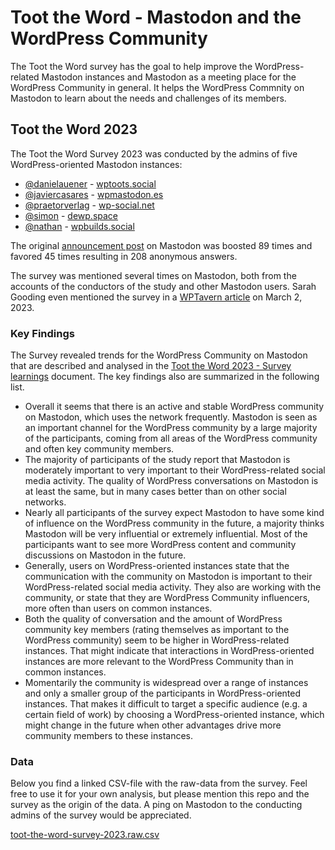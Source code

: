 # Toot the Word - Mastodon and the WordPress Community 
The Toot the Word survey has the goal to help improve the WordPress-related Mastodon instances and Mastodon as a meeting place for the WordPress Community in general. It helps the WordPress Commnity on Mastodon to learn about the needs and challenges of its members.

## Toot the Word 2023
The Toot the Word Survey 2023 was conducted by the admins of five WordPress-oriented Mastodon instances:

* [@danielauener](https://wptoots.social/@danielauener) - [wptoots.social](https://wptoots.social)
* [@javiercasares](https://wpmastodon.es/@javiercasares) - [wpmastodon.es](https://wpmastodon.es)
* [@praetorverlag](https://wp-social.net/@praetorverlag) - [wp-social.net](https://wp-social.net)
* [@simon](https://dewp.space/@simon) - [dewp.space](https://dewp.space)
* [@nathan](https://wpbuilds.social/@nathan) - [wpbuilds.social](https://wpbuilds.social)

The original [announcement post](https://wptoots.social/@danielauener/109920626133274753) on Mastodon was boosted 89 times and favored 45 times resulting in 208 anonymous answers. 

The survey was mentioned several times on Mastodon, both from the accounts of the conductors of the study and other Mastodon users. Sarah Gooding even mentioned the survey in a [WPTavern article](https://wptavern.com/wordpress-community-on-mastodon-launches-toot-the-word-survey) on March 2, 2023.

### Key Findings

The Survey revealed trends for the WordPress Community on Mastodon that are described and analysed in the [Toot the Word 2023 - Survey learnings](https://github.com/danielauener/toot-the-word/raw/main/Toot%20the%20Word%202023%20-%20Survey%20learnings.pdf) document. The key findings also are summarized in the following list.

* Overall it seems that there is an active and stable WordPress community on Mastodon, which uses the network frequently. Mastodon is seen as an important channel for the WordPress community by a large majority of the participants, coming from all areas of the WordPress community and often key community members. 
* The majority of participants of the study report that Mastodon is moderately important to very important to their WordPress-related social media activity. The quality of WordPress conversations on Mastodon is at least the same, but in many cases better than on other social networks.
* Nearly all participants of the survey expect Mastodon to have some kind of influence on the WordPress community in the future, a majority thinks Mastodon will be very influential or extremely influential. Most of the participants want to see more WordPress content and community discussions on Mastodon in the future.
* Generally, users on WordPress-oriented instances state that the communication with the community on Mastodon is important to their WordPress-related social media activity. They also are working with the community, or state that they are WordPress Community influencers, more often than users on common instances.
* Both the quality of conversation and the amount of WordPress community key members (rating themselves as important to the WordPress community) seem to be higher in WordPress-related instances. That might indicate that interactions in WordPress-oriented instances are more relevant to the WordPress Community than in common instances. 
* Momentarily the community is widespread over a range of instances and only a smaller group of the participants in WordPress-oriented instances. That makes it difficult to target a specific audience (e.g. a certain field of work) by choosing a WordPress-oriented instance, which might change in the future when other advantages drive more community members to these instances.

### Data

Below you find a linked CSV-file with the raw-data from the survey. Feel free to use it for your own analysis, but please mention this repo and the survey as the origin of the data. A ping on Mastodon to the conducting admins of the survey would be appreciated.

[toot-the-word-survey-2023.raw.csv]()
